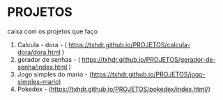 # PROJETOS
 caixa com os projetos que faço

1. Calcula - dora - ( https://txhdr.github.io/PROJETOS/calcula-dora/dora.html )
2. gerador de senhas - ( https://txhdr.github.io/PROJETOS/gerador-de-senha/index.html )
3. Jogo simples do mario - (https://txhdr.github.io/PROJETOS/jogo-simples-mario)
4. Pokedex - (https://txhdr.github.io/PROJETOS/pokedex/index.html/)
